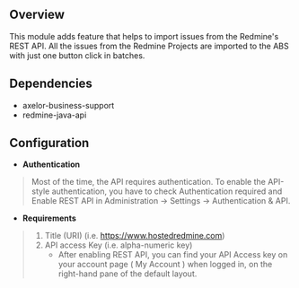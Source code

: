 Overview
------
This module adds feature that helps to import issues from the Redmine's REST API.
All the issues from the Redmine Projects are imported to the ABS with just one button click in batches.

  
Dependencies
------

* axelor-business-support
* redmine-java-api

Configuration
------
* **Authentication** 

>Most of the time, the API requires authentication. To enable the API-style authentication, you have to check Authentication required and Enable REST API in Administration -> Settings -> Authentication & API.
		
* **Requirements**

>1. Title (URI) (i.e. https://www.hostedredmine.com)
>2. API access Key (i.e. alpha-numeric key)
>    - After enabling REST API, you can find your API Access key on your account page ( My Account ) when logged in, on the right-hand pane of the default layout.